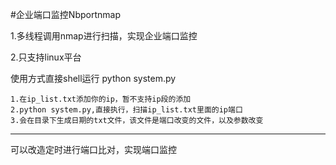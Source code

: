 #企业端口监控Nbportnmap

1.多线程调用nmap进行扫描，实现企业端口监控

2.只支持linux平台


使用方式直接shell运行 python system.py
	
	1.在ip_list.txt添加你的ip，暂不支持ip段的添加
	2.python system.py,直接执行，扫描ip_list.txt里面的ip端口
	3.会在目录下生成日期的txt文件，该文件是端口改变的文件，以及参数改变
----------------------------------------------------------------------------
可以改造定时进行端口比对，实现端口监控
